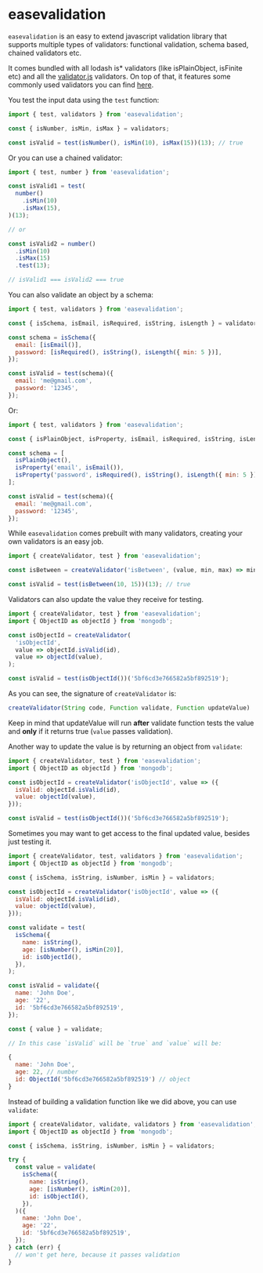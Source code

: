 # easevalidation

`easevalidation` is an easy to extend javascript validation library that supports multiple types of validators:
functional validation, schema based, chained validators etc.

It comes bundled with all lodash is\* validators (like isPlainObject, isFinite etc) and all the [validator.js](https://github.com/chriso/validator.js) validators.
On top of that, it features some commonly used validators you can find [here](https://github.com/viczam/easevalidation/tree/master/src/validators).

You test the input data using the `test` function:

```js
import { test, validators } from 'easevalidation';

const { isNumber, isMin, isMax } = validators;

const isValid = test(isNumber(), isMin(10), isMax(15))(13); // true
```

Or you can use a chained validator:

```js
import { test, number } from 'easevalidation';

const isValid1 = test(
  number()
    .isMin(10)
    .isMax(15),
)(13);

// or

const isValid2 = number()
  .isMin(10)
  .isMax(15)
  .test(13);

// isValid1 === isValid2 === true
```

You can also validate an object by a schema:

```js
import { test, validators } from 'easevalidation';

const { isSchema, isEmail, isRequired, isString, isLength } = validators;

const schema = isSchema({
  email: [isEmail()],
  password: [isRequired(), isString(), isLength({ min: 5 })],
});

const isValid = test(schema)({
  email: 'me@gmail.com',
  password: '12345',
});
```

Or:

```js
import { test, validators } from 'easevalidation';

const { isPlainObject, isProperty, isEmail, isRequired, isString, isLength } = validators;

const schema = [
  isPlainObject(),
  isProperty('email', isEmail()),
  isProperty('password', isRequired(), isString(), isLength({ min: 5 })),
];

const isValid = test(schema)({
  email: 'me@gmail.com',
  password: '12345',
});
```

While `easevalidation` comes prebuilt with many validators, creating your own validators is an easy job.

```js
import { createValidator, test } from 'easevalidation';

const isBetween = createValidator('isBetween', (value, min, max) => min <= value && value <= max);

const isValid = test(isBetween(10, 15))(13); // true
```

Validators can also update the value they receive for testing.

```js
import { createValidator, test } from 'easevalidation';
import { ObjectID as objectId } from 'mongodb';

const isObjectId = createValidator(
  'isObjectId',
  value => objectId.isValid(id),
  value => objectId(value),
);

const isValid = test(isObjectId())('5bf6cd3e766582a5bf892519');
```

As you can see, the signature of `createValidator` is:

```js
createValidator(String code, Function validate, Function updateValue)
```

Keep in mind that updateValue will run **after** validate function tests the value and **only** if it returns true (`value` passes validation).

Another way to update the value is by returning an object from `validate`:

```js
import { createValidator, test } from 'easevalidation';
import { ObjectID as objectId } from 'mongodb';

const isObjectId = createValidator('isObjectId', value => ({
  isValid: objectId.isValid(id),
  value: objectId(value),
}));

const isValid = test(isObjectId())('5bf6cd3e766582a5bf892519');
```

Sometimes you may want to get access to the final updated value, besides just testing it.

```js
import { createValidator, test, validators } from 'easevalidation';
import { ObjectID as objectId } from 'mongodb';

const { isSchema, isString, isNumber, isMin } = validators;

const isObjectId = createValidator('isObjectId', value => ({
  isValid: objectId.isValid(id),
  value: objectId(value),
}));

const validate = test(
  isSchema({
    name: isString(),
    age: [isNumber(), isMin(20)],
    id: isObjectId(),
  }),
);

const isValid = validate({
  name: 'John Doe',
  age: '22',
  id: '5bf6cd3e766582a5bf892519',
});

const { value } = validate;

// In this case `isValid` will be `true` and `value` will be:

{
  name: 'John Doe',
  age: 22, // number
  id: ObjectId('5bf6cd3e766582a5bf892519') // object
}
```

Instead of building a validation function like we did above, you can use `validate`:

```js
import { createValidator, validate, validators } from 'easevalidation';
import { ObjectID as objectId } from 'mongodb';

const { isSchema, isString, isNumber, isMin } = validators;

try {
  const value = validate(
    isSchema({
      name: isString(),
      age: [isNumber(), isMin(20)],
      id: isObjectId(),
    }),
  )({
    name: 'John Doe',
    age: '22',
    id: '5bf6cd3e766582a5bf892519',
  });
} catch (err) {
  // won't get here, because it passes validation
}
```
